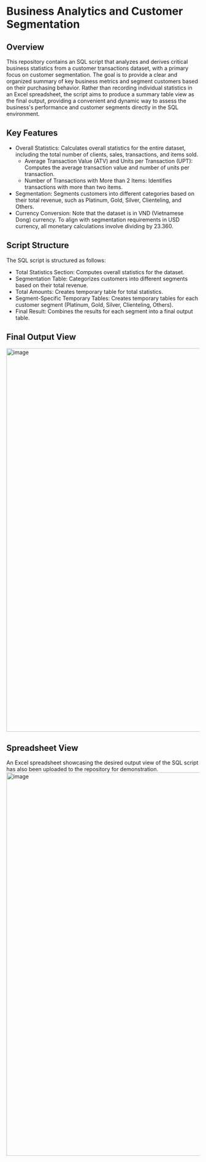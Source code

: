 # Business Analytics and Customer Segmentation

## Overview
This repository contains an SQL script that analyzes and derives critical business statistics from a customer transactions dataset, with a primary focus on customer segmentation. The goal is to provide a clear and organized summary of key business metrics and segment customers based on their purchasing behavior. Rather than recording individual statistics in an Excel spreadsheet, the script aims to produce a summary table view as the final output, providing a convenient and dynamic way to assess the business's performance and customer segments directly in the SQL environment.


## Key Features
- Overall Statistics: Calculates overall statistics for the entire dataset, including the total number of clients, sales, transactions, and items sold.
  + Average Transaction Value (ATV) and Units per Transaction (UPT): Computes the average transaction value and number of units per transaction.
  + Number of Transactions with More than 2 Items: Identifies transactions with more than two items.
- Segmentation: Segments customers into different categories based on their total revenue, such as Platinum, Gold, Silver, Clienteling, and Others.
- Currency Conversion: Note that the dataset is in VND (Vietnamese Dong) currency. To align with segmentation requirements in USD currency, all monetary calculations involve dividing by 23.360.


## Script Structure
The SQL script is structured as follows:
- Total Statistics Section: Computes overall statistics for the dataset.
- Segmentation Table: Categorizes customers into different segments based on their total revenue.
- Total Amounts: Creates temporary table for total statistics.
- Segment-Specific Temporary Tables: Creates temporary tables for each customer segment (Platinum, Gold, Silver, Clienteling, Others).
- Final Result: Combines the results for each segment into a final output table.

## Final Output View
<img width="1000" alt="image" src="https://github.com/khainn03/Business-Analytics-Customer-Segmentation/assets/149082730/f285d33c-5f69-46c4-a0ba-456cba46260b">



## Spreadsheet View 
An Excel spreadsheet showcasing the desired output view of the SQL script has also been uploaded to the repository for demonstration.
<img width="1000" alt="image" src="https://github.com/khainn03/Business-Analytics-Customer-Segmentation/assets/149082730/67c927ea-a7f0-4e1a-8621-ad7bc11d862b">






